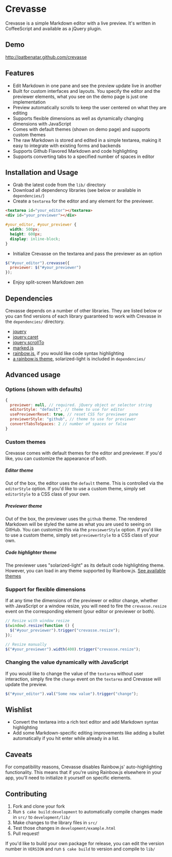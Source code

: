 # Crevasse

Crevasse is a simple Markdown editor with a live preview. It's written in
CoffeeScript and available as a jQuery plugin.

## Demo

http://patbenatar.github.com/crevasse

## Features

* Edit Markdown in one pane and see the preview update live in another
* Built for custom interfaces and layouts. You specify the editor and the
previewer elements, what you see on the demo page is just one implementation
* Preview automatically scrolls to keep the user centered on what they are
editing
* Supports flexible dimensions as well as dynamically changing dimensions with
JavaScript
* Comes with default themes (shown on demo page) and supports custom themes
* The raw Markdown is stored and edited in a simple textarea, making it easy to
integrate with existing forms and backends
* Supports Github Flavored Markdown and code highlighting
* Supports converting tabs to a specified number of spaces in editor

## Installation and Usage

* Grab the latest code from the `lib/` directory
* Download all dependency libraries (see below or available in `dependencies/`)
* Create a `textarea` for the editor and any element for the previewer.

```html
<textarea id="your_editor"></textarea>
<div id="your_previewer"></div>
```

```css
#your_editor, #your_previewer {
  width: 500px;
  height: 600px;
  display: inline-block;
}
```

* Initialize Crevasse on the textarea and pass the previewer as an option

```javascript
$("#your_editor").crevasse({
  previewer: $("#your_previewer")
});
```

* Enjoy split-screen Markdown zen

## Dependencies

Crevasse depends on a number of other libraries. They are listed below or you
can find versions of each library guaranteed to work with Crevasse in the
`dependencies/` directory.

* [jquery](http://jquery.com)
* [jquery.caret](https://github.com/patbenatar/jquery-caret)
* [jquery.scrollTo](http://demos.flesler.com/jquery/scrollTo/)
* [marked.js](https://github.com/chjj/marked)
* [rainbow.js](https://github.com/ccampbell/rainbow), if you would like code syntax highlighting
* [a rainbow.js theme](https://github.com/ccampbell/rainbow/tree/master/themes), solarized-light is included in `dependencies/`

## Advanced usage

### Options (shown with defaults)

```javascript
{
  previewer: null, // required. jQuery object or selector string
  editorStyle: "default", // theme to use for editor
  usePreviewerReset: true, // reset CSS for previewer pane
  previewerStyle: "github", // theme to use for previewer
  convertTabsToSpaces: 2 // number of spaces or false
}
```

### Custom themes

Crevasse comes with default themes for the editor and previewer. If you'd like,
you can customize the appearance of both.

##### Editor theme

Out of the box, the editor uses the `default` theme. This is controlled via the
`editorStyle` option. If you'd like to use a custom theme, simply set `editorStyle`
to a CSS class of your own.

##### Previewer theme

Out of the box, the previewer uses the `github` theme. The rendered Markdown
will be styled the same as what you are used to seeing on GitHub. You can
customize this via the `previewerStyle` option. If you'd like to use a custom
theme, simply set `previewerStyle` to a CSS class of your own.

##### Code highlighter theme

The previewer uses "solarized-light" as its default code highlighting theme.
However, you can load in any theme supported by Rianbow.js. [See available themes](https://github.com/ccampbell/rainbow/tree/master/themes)

### Support for flexible dimensions

If at any time the dimensions of the previewer or editor change, whether with
JavaScript or a window resize, you will need to fire the `crevasse.resize` event
on the corresponding element (your editor or previewer or both).

```javascript
// Resize with window resize
$(window).resize(function () {
  $("#your_previewer").trigger("crevasse.resize");
});

// Resize manually
$("#your_previewer").width(400).trigger("crevasse.resize");
```

### Changing the value dynamically with JavaScript

If you would like to change the value of the `textarea` without user interaction,
simply fire the `change` event on the `textarea` and Crevasse will update the preview.

```javascript
$("#your_editor").val("Some new value").trigger("change");
```

## Wishlist

* Convert the textarea into a rich text editor and add Markdown syntax highlighting
* Add some Markdown-specific editing improvements like adding a bullet automatically
if you hit enter while already in a list.

## Caveats

For compatibility reasons, Crevasse disables Rainbow.js' auto-highlighting
functionality. This means that if you're using Rainbow.js elsewhere in your app,
you'll need to initialize it yourself on specific elements.

## Contributing

1. Fork and clone your fork
1. Run `$ cake build:development` to automatically compile changes made in `src/` to `development/lib/`
1. Make changes to the library files in `src/`
1. Test those changes in `development/example.html`
1. Pull request!

If you'd like to build your own package for release, you can edit the version number
in `VERSION` and run `$ cake build` to version and compile to `lib/`
